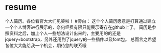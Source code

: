 # resume
个人简历。各位看官大大们见笑啦！
#旁白：
这个个人简历愿意是打算通过建立一个个人博客进行展示的，奈何经费有限只能展示寄存在github上了。
简历是参照资料之后，加上个人一些想法设计出来的，主要用的的还是jquery+bootstrap，另外还用到了jquery的一些插件以及font包。
总而言之希望各位大大能给我一个机会，期待您的联系哦
